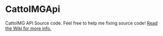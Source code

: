 # CattoIMGApi
CattoIMG API Source code. Feel free to help me fixing source code!
<a href="https://github.com/cattoimg/CattoIMGApi/wiki">Read the Wiki for more info.</a>

